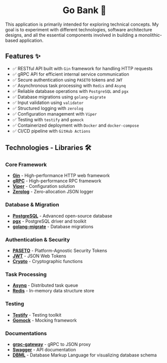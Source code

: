 <h1 align="center">Go Bank 🏦</h1>

This application is primarily intended for exploring technical concepts. My goal is to experiment with different technologies, software architecture designs, and all the essential components involved in building a monolithic-based application.

## Features :sparkles:

- ✅ RESTful API built with `Gin` framework for handling HTTP requests
- ✅ gRPC API for efficient internal service communication
- ✅ Secure authentication using `PASETO` tokens and `JWT`
- ✅ Asynchronous task processing with `Redis` and `Asynq`
- ✅ Reliable database operations with `PostgreSQL` and `pgx`
- ✅ Database migrations using `golang-migrate`
- ✅ Input validation using `validator`
- ✅ Structured logging with `zerolog`
- ✅ Configuration management with `Viper`
- ✅ Testing with `testify` and `gomock`
- ✅ Containerized deployment with `Docker` and `docker-compose`
- ✅ CI/CD pipeline with `GitHub Actions`

## Technologies - Libraries 🛠️

### Core Framework

- **[Gin](https://github.com/gin-gonic/gin)** - High-performance HTTP web framework
- **[gRPC](https://grpc.io/)** - High-performance RPC framework
- **[Viper](https://github.com/spf13/viper)** - Configuration solution
- **[Zerolog](https://github.com/rs/zerolog)** - Zero-allocation JSON logger

### Database & Migration

- **[PostgreSQL](https://www.postgresql.org/)** - Advanced open-source database
- **[pgx](https://github.com/jackc/pgx)** - PostgreSQL driver and toolkit
- **[golang-migrate](https://github.com/golang-migrate/migrate)** - Database migrations

### Authentication & Security

- **[PASETO](https://github.com/o1egl/paseto)** - Platform-Agnostic Security Tokens
- **[JWT](https://github.com/dgrijalva/jwt-go)** - JSON Web Tokens
- **[Crypto](https://golang.org/x/crypto)** - Cryptographic functions

### Task Processing

- **[Asynq](https://github.com/hibiken/asynq)** - Distributed task queue
- **[Redis](https://redis.io/)** - In-memory data structure store

### Testing

- **[Testify](https://github.com/stretchr/testify)** - Testing toolkit
- **[Gomock](https://github.com/uber-go/mock)** - Mocking framework

### Documentations

- **[grpc-gateway](https://github.com/grpc-ecosystem/grpc-gateway)** - gRPC to JSON proxy
- **[Swagger](https://swagger.io/)** - API documentation
- **[DBML](https://www.dbml.org/)** - Database Markup Language for visualizing database schema
